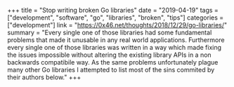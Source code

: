+++
title = "Stop writing broken Go libraries"
date = "2019-04-19"
tags = ["development", "software", "go", "libraries", "broken", "tips"]
categories = ["development"]
link = "https://0x46.net/thoughts/2018/12/29/go-libraries/"
summary = "Every single one of those libraries had some fundamental problems that made it unusable in any real world applications. Furthermore every single one of those libraries was written in a way which made fixing the issues impossible without altering the existing library APIs in a non backwards compatibile way. As the same problems unfortunately plague many other Go libraries I attempted to list most of the sins commited by their authors below."
+++
